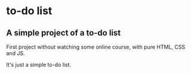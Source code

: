 # to-do list

## A simple project of a to-do list

First project without watching some online course, with pure HTML, CSS and JS.

It's just a simple to-do list.
